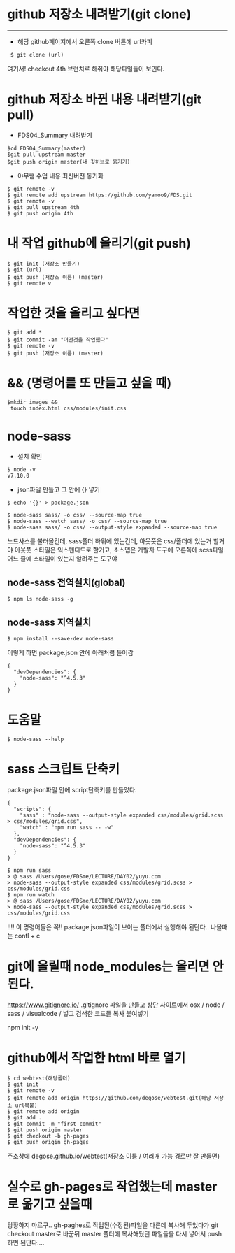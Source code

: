 # github 저장소 내려받기(git clone)
---
- 해당 github페이지에서 오른쪽 clone 버튼에 url카피
```
 $ git clone (url)
```
여기서! checkout 4th 브런치로 해줘야 해당파일들이 보인다.

# github 저장소 바뀐 내용 내려받기(git pull)
- FDS04_Summary 내려받기
```
$cd FDS04_Summary(master)
$git pull upstream master
$git push origin master(내 깃허브로 옮기기)
```
- 야무쌤 수업 내용 최신버전 동기화
```
$ git remote -v
$ git remote add upstream https://github.com/yamoo9/FDS.git
$ git remote -v
$ git pull upstream 4th
$ git push origin 4th
```

# 내 작업 github에 올리기(git push)
```
$ git init (저장소 만들기)
$ git (url)
$ git push (저장소 이름) (master)
$ git remote v
```

# 작업한 것을 올리고 싶다면
```
$ git add *
$ git commit -am "어떤것을 작업했다"
$ git remote -v
$ git push (저장소 이름) (master)
```


# && (명령어를 또 만들고 싶을 때)
```
$mkdir images &&
 touch index.html css/modules/init.css
 ```

# node-sass
- 설치 확인
```
$ node -v
v7.10.0
```
- json파일 만들고 그 안에 {} 넣기
```
$ echo '{}' > package.json
```
```
$ node-sass sass/ -o css/ --source-map true
$ node-sass --watch sass/ -o css/ --source-map true
$ node-sass sass/ -o css/ --output-style expanded --source-map true
```
노드사스를 불러올건데, sass폴더 하위에 있는건데, 아웃풋은 css/폴더에 있는거 할거야
아웃풋 스타일은 익스펜디드로 할거고, 소스맵은 개발자 도구에 오른쪽에 scss파일 어느 줄에 스타일이 있는지 알려주는 도구야

## node-sass 전역설치(global)
```
$ npm ls node-sass -g
```

## node-sass 지역설치
```
$ npm install --save-dev node-sass
```
이렇게 하면 package.json 안에 아래처럼 들어감
```
{
  "devDependencies": {
    "node-sass": "^4.5.3"
  }
}
```

# 도움말
```
$ node-sass --help
```

# sass 스크립트 단축키
package.json파일 안에 script단축키를 만들었다.
```
{
  "scripts": {
    "sass" : "node-sass --output-style expanded css/modules/grid.scss > css/modules/grid.css",
    "watch" : "npm run sass -- -w"
  },
  "devDependencies": {
    "node-sass": "^4.5.3"
  }
}
```
```
$ npm run sass
> @ sass /Users/gose/FDSme/LECTURE/DAY02/yuyu.com
> node-sass --output-style expanded css/modules/grid.scss > css/modules/grid.css
$ npm run watch
> @ sass /Users/gose/FDSme/LECTURE/DAY02/yuyu.com
> node-sass --output-style expanded css/modules/grid.scss > css/modules/grid.css
```
!!!! 이 명령어들은 꼭!! package.json파일이 보이는 폴더에서 실행해야 된단다..
나올때는 contl + c


# git에 올릴때 node_modules는 올리면 안된다.
<https://www.gitignore.io/>
.gitignore 파일을 만들고 상단 사이트에서 osx / node / sass / visualcode / 넣고 검색한 코드들 복사 붙여넣기




npm init -y


# github에서 작업한 html 바로 열기

```
$ cd webtest(해당폴더)
$ git init
$ git remote -v
$ git remote add origin https://github.com/degose/webtest.git(해당 저장소 url복붙)
$ git remote add origin
$ git add .
$ git commit -m "first commit"
$ git push origin master
$ git checkout -b gh-pages
$ git push origin gh-pages

```
주소창에 degose.github.io/webtest(저장소 이름 / 여러개 가능 경로만 잘 만들면)

# 실수로 gh-pages로 작업했는데 master로 옮기고 싶을때
당황하지 마르구.. gh-paghes로 작업된(수정된)파일을 다른데 복사해 두었다가 
git checkout master로 바꾼뒤
master 폴더에 복사해뒀던 파일들을 다시 넣어서 push 하면 된단다....